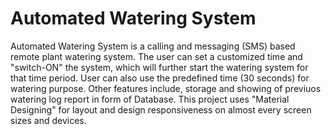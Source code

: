 # Automated Watering System

Automated Watering System is a calling and messaging (SMS) based remote plant watering system. The user can set a customized time and "switch-ON" the system, which will further start the watering system for that time period. User can also use the predefined time (30 seconds) for watering purpose.
Other features include, storage and showing of previuos watering log report in form of Database. This project uses "Material Designing" for layout and design responsiveness on almost every screen sizes and devices.
